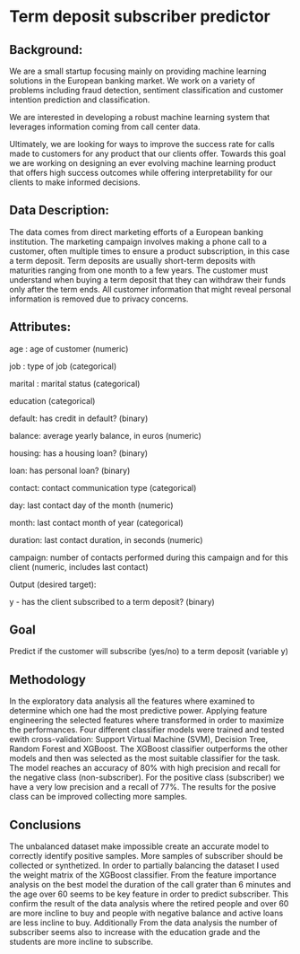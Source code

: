 # Term deposit subscriber predictor
## Background:
We are a small startup focusing mainly on providing machine learning solutions in the European banking market. We work on a variety of problems including fraud detection, sentiment classification and customer intention prediction and classification.

We are interested in developing a robust machine learning system that leverages information coming from call center data.

Ultimately, we are looking for ways to improve the success rate for calls made to customers for any product that our clients offer. Towards this goal we are working on designing an ever evolving machine learning product that offers high success outcomes while offering interpretability for our clients to make informed decisions.

## Data Description:
The data comes from direct marketing efforts of a European banking institution. The marketing campaign involves making a phone call to a customer, often multiple times to ensure a product subscription, in this case a term deposit. Term deposits are usually short-term deposits with maturities ranging from one month to a few years. The customer must understand when buying a term deposit that they can withdraw their funds only after the term ends. All customer information that might reveal personal information is removed due to privacy concerns.

## Attributes:
age : age of customer (numeric)

job : type of job (categorical)

marital : marital status (categorical)

education (categorical)

default: has credit in default? (binary)

balance: average yearly balance, in euros (numeric)

housing: has a housing loan? (binary)

loan: has personal loan? (binary)

contact: contact communication type (categorical)

day: last contact day of the month (numeric)

month: last contact month of year (categorical)

duration: last contact duration, in seconds (numeric)

campaign: number of contacts performed during this campaign and for this client (numeric, includes last contact)

Output (desired target):

y - has the client subscribed to a term deposit? (binary)

## Goal
Predict if the customer will subscribe (yes/no) to a term deposit (variable y)

## Methodology
In the exploratory data analysis all the features where examined to determine which one had the most predictive power. Applying feature engineering the selected features where transformed in order to maximize the performances. Four different classifier models were trained and tested ewith cross-validation: Support Virtual Machine (SVM), Decision Tree, Random Forest and XGBoost. The XGBoost classifier outperforms the other models and then was selected as the most suitable classifier for the task. The model reaches an accuracy of 80% with high precision and recall for the negative class (non-subscriber). For the positive class (subscriber) we have a very low precision and a recall of 77%. The results for the posive class can be improved collecting more samples.

## Conclusions
The unbalanced dataset make impossible create an accurate model to correctly identify positive samples. More samples of subscriber should be collected or synthetized. In order to partially balancing the dataset I used the weight matrix of the XGBoost classifier. From the feature importance analysis on the best model the duration of the call grater than 6 minutes and the age over 60 seems to be key feature in order to predict subscriber. This confirm the result of the data analysis where the retired people and over 60 are more incline to buy and people with negative balance and active loans are less incline to buy. Additionally From the data analysis the number of subscriber seems also to increase with the education grade and the students are more incline to subscribe.

